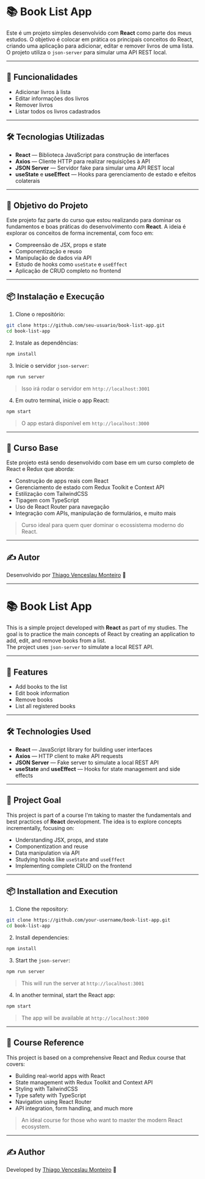 # 📚 Book List App

Este é um projeto simples desenvolvido com **React** como parte dos meus estudos. O objetivo é colocar em prática os principais conceitos do React, criando uma aplicação para adicionar, editar e remover livros de uma lista.  
O projeto utiliza o `json-server` para simular uma API REST local.

---

## 🚀 Funcionalidades

- Adicionar livros à lista
- Editar informações dos livros
- Remover livros
- Listar todos os livros cadastrados

---

## 🛠️ Tecnologias Utilizadas

- **React** — Biblioteca JavaScript para construção de interfaces
- **Axios** — Cliente HTTP para realizar requisições à API
- **JSON Server** — Servidor fake para simular uma API REST local
- **useState** e **useEffect** — Hooks para gerenciamento de estado e efeitos colaterais

---

## 🧪 Objetivo do Projeto

Este projeto faz parte do curso que estou realizando para dominar os fundamentos e boas práticas do desenvolvimento com **React**. A ideia é explorar os conceitos de forma incremental, com foco em:

- Compreensão de JSX, props e state
- Componentização e reuso
- Manipulação de dados via API
- Estudo de hooks como `useState` e `useEffect`
- Aplicação de CRUD completo no frontend

---

## 📦 Instalação e Execução

1. Clone o repositório:

```bash
git clone https://github.com/seu-usuario/book-list-app.git
cd book-list-app
```

2. Instale as dependências:

```bash
npm install
```

3. Inicie o servidor `json-server`:

```bash
npm run server
```

> Isso irá rodar o servidor em `http://localhost:3001`

4. Em outro terminal, inicie o app React:

```bash
npm start
```

> O app estará disponível em `http://localhost:3000`

---

## 📘 Curso Base

Este projeto está sendo desenvolvido com base em um curso completo de React e Redux que aborda:

- Construção de apps reais com React
- Gerenciamento de estado com Redux Toolkit e Context API
- Estilização com TailwindCSS
- Tipagem com TypeScript
- Uso de React Router para navegação
- Integração com APIs, manipulação de formulários, e muito mais

> Curso ideal para quem quer dominar o ecossistema moderno do React.

---

## ✍️ Autor

Desenvolvido por [Thiago Venceslau Monteiro](https://github.com/seu-usuario) 👋

---

# 📚 Book List App

This is a simple project developed with **React** as part of my studies. The goal is to practice the main concepts of React by creating an application to add, edit, and remove books from a list.  
The project uses `json-server` to simulate a local REST API.

---

## 🚀 Features

- Add books to the list
- Edit book information
- Remove books
- List all registered books

---

## 🛠️ Technologies Used

- **React** — JavaScript library for building user interfaces
- **Axios** — HTTP client to make API requests
- **JSON Server** — Fake server to simulate a local REST API
- **useState** and **useEffect** — Hooks for state management and side effects

---

## 🧪 Project Goal

This project is part of a course I'm taking to master the fundamentals and best practices of **React** development. The idea is to explore concepts incrementally, focusing on:

- Understanding JSX, props, and state
- Componentization and reuse
- Data manipulation via API
- Studying hooks like `useState` and `useEffect`
- Implementing complete CRUD on the frontend

---

## 📦 Installation and Execution

1. Clone the repository:

```bash
git clone https://github.com/your-username/book-list-app.git
cd book-list-app
```

2. Install dependencies:

```bash
npm install
```

3. Start the `json-server`:

```bash
npm run server
```

> This will run the server at `http://localhost:3001`

4. In another terminal, start the React app:

```bash
npm start
```

> The app will be available at `http://localhost:3000`

---

## 📘 Course Reference

This project is based on a comprehensive React and Redux course that covers:

- Building real-world apps with React
- State management with Redux Toolkit and Context API
- Styling with TailwindCSS
- Type safety with TypeScript
- Navigation using React Router
- API integration, form handling, and much more

> An ideal course for those who want to master the modern React ecosystem.

---

## ✍️ Author

Developed by [Thiago Venceslau Monteiro](https://github.com/your-username) 👋
